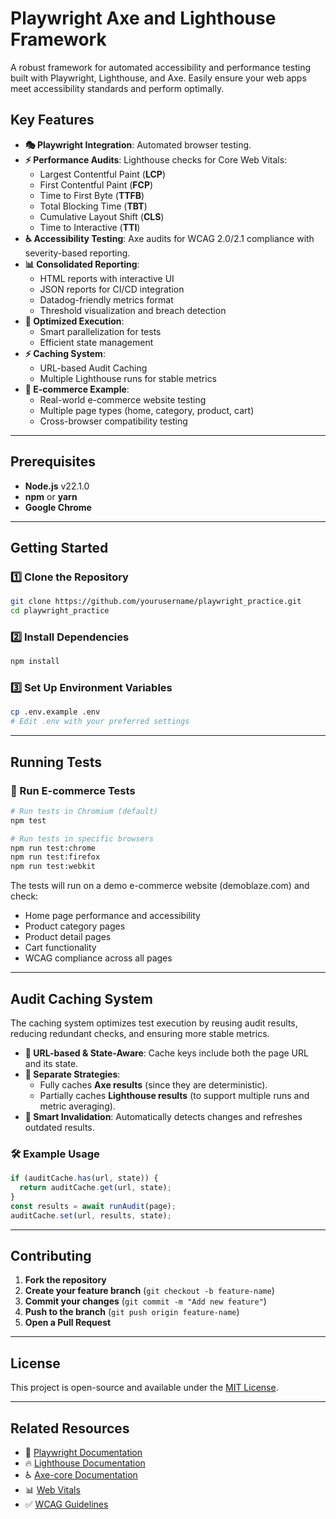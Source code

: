 # Playwright Axe and Lighthouse Framework

A robust framework for automated accessibility and performance testing built with Playwright, Lighthouse, and Axe. Easily ensure your web apps meet accessibility standards and perform optimally.

## Key Features

- **🎭 Playwright Integration**: Automated browser testing.
- **⚡ Performance Audits**: Lighthouse checks for Core Web Vitals:
  - Largest Contentful Paint (**LCP**)
  - First Contentful Paint (**FCP**)
  - Time to First Byte (**TTFB**)
  - Total Blocking Time (**TBT**)
  - Cumulative Layout Shift (**CLS**)
  - Time to Interactive (**TTI**)
- **♿ Accessibility Testing**: Axe audits for WCAG 2.0/2.1 compliance with severity-based reporting.
- **📊 Consolidated Reporting**:
  - HTML reports with interactive UI
  - JSON reports for CI/CD integration
  - Datadog-friendly metrics format
  - Threshold visualization and breach detection
- **🚀 Optimized Execution**:
  - Smart parallelization for tests
  - Efficient state management
- **⚡ Caching System**:
  - URL-based Audit Caching
  - Multiple Lighthouse runs for stable metrics
- **🛒 E-commerce Example**:
  - Real-world e-commerce website testing
  - Multiple page types (home, category, product, cart)
  - Cross-browser compatibility testing

---

## Prerequisites

- **Node.js** v22.1.0
- **npm** or **yarn**
- **Google Chrome**

---

## Getting Started

### 1️⃣ Clone the Repository

```bash
git clone https://github.com/yourusername/playwright_practice.git
cd playwright_practice
```

### 2️⃣ Install Dependencies

```bash
npm install
```

### 3️⃣ Set Up Environment Variables

```bash
cp .env.example .env
# Edit .env with your preferred settings
```

---

## Running Tests

### 🔹 Run E-commerce Tests

```bash
# Run tests in Chromium (default)
npm test

# Run tests in specific browsers
npm run test:chrome
npm run test:firefox
npm run test:webkit
```

The tests will run on a demo e-commerce website (demoblaze.com) and check:

- Home page performance and accessibility
- Product category pages
- Product detail pages
- Cart functionality
- WCAG compliance across all pages

---

## Audit Caching System

The caching system optimizes test execution by reusing audit results, reducing redundant checks, and ensuring more stable metrics.

- **🔹 URL-based & State-Aware**: Cache keys include both the page URL and its state.
- **🔹 Separate Strategies**:
  - Fully caches **Axe results** (since they are deterministic).
  - Partially caches **Lighthouse results** (to support multiple runs and metric averaging).
- **🔹 Smart Invalidation**: Automatically detects changes and refreshes outdated results.

### 🛠 Example Usage

```javascript
if (auditCache.has(url, state)) {
  return auditCache.get(url, state);
}
const results = await runAudit(page);
auditCache.set(url, results, state);
```

---

## Contributing

1. **Fork the repository**
2. **Create your feature branch** (`git checkout -b feature-name`)
3. **Commit your changes** (`git commit -m "Add new feature"`)
4. **Push to the branch** (`git push origin feature-name`)
5. **Open a Pull Request**

---

## License

This project is open-source and available under the [MIT License](LICENSE).

---

## Related Resources

- 📖 [Playwright Documentation](https://playwright.dev/)
- 🔥 [Lighthouse Documentation](https://developers.google.com/web/tools/lighthouse)
- ♿ [Axe-core Documentation](https://github.com/dequelabs/axe-core)
- 📊 [Web Vitals](https://web.dev/vitals/)
- ✅ [WCAG Guidelines](https://www.w3.org/WAI/standards-guidelines/wcag/)
